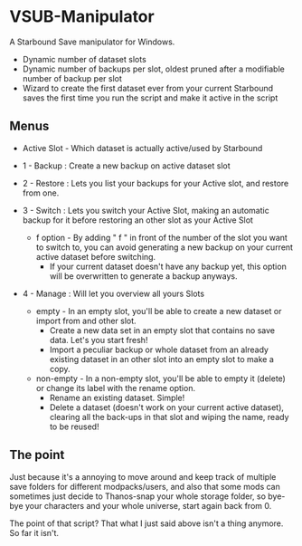 # VSUB-Manipulator
A Starbound Save manipulator for Windows.

 - Dynamic number of dataset slots
 - Dynamic number of backups per slot, oldest pruned after a modifiable number of backup per slot
 - Wizard to create the first dataset ever from your current Starbound saves the first time you run the script and make it active in the script
 
 ## Menus
 
 - Active Slot - Which dataset is actually active/used by Starbound
  
 - 1 - Backup  : Create a new backup on active dataset slot
  
 - 2 - Restore : Lets you list your backups for your Active slot, and restore from one.
  
 - 3 - Switch  : Lets you switch your Active Slot, making an automatic backup for it before restoring an other slot as your Active Slot
    - f option  - By adding " f " in front of the number of the slot you want to switch to, you can avoid generating a new backup on your current active dataset before switching.  
      - If your current dataset doesn't have any backup yet, this option will be overwritten to generate a backup anyways.
 - 4 - Manage  : Will let you overview all yours Slots
    - empty     -   In an empty slot, you'll be able to create a new dataset or import from and other slot.
      - Create a new data set in an empty slot that contains no save data. Let's you start fresh!
      - Import a peculiar backup or whole dataset from an already existing dataset in an other slot into an empty slot to make a copy.
    - non-empty -   In a non-empty slot, you'll be able to empty it (delete) or change its label with the rename option.
      - Rename an existing dataset. Simple!
      - Delete a dataset (doesn't work on your current active dataset), clearing all the back-ups in that slot and wiping the name, ready to be reused!
 
 ## The point

Just because it's a annoying to move around and keep track of multiple save folders for different modpacks/users, and also that some mods can sometimes just decide to Thanos-snap your whole storage folder, so bye-bye your characters and your whole universe, start again back from 0.

The point of that script? That what I just said above isn't a thing anymore. So far it isn't.
